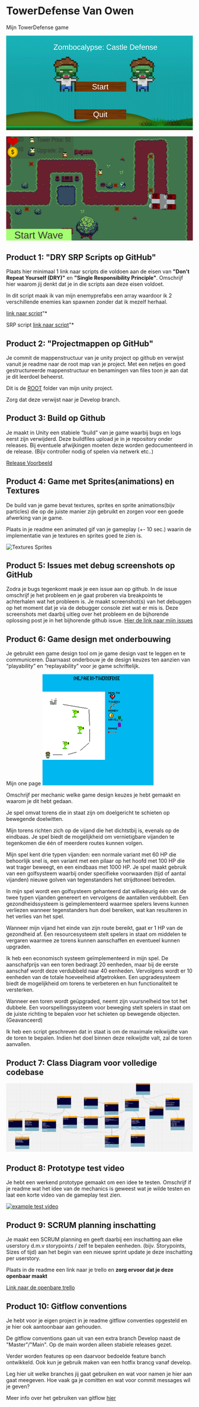 # TowerDefense Van Owen
Mijn TowerDefense game 

![StartScreen](https://github.com/owen22s/TowerDefense/blob/master/readmeVisuals/Schermafbeelding%202023-10-20%20113726.png)

![also not](https://github.com/owen22s/TowerDefense/blob/master/readmeVisuals/Schermafbeelding%202023-10-20%20113832.png)


## Product 1: "DRY SRP Scripts op GitHub"

Plaats hier minimaal 1 link naar scripts die voldoen aan de eisen van **"Don't Repeat Yourself (DRY)"** en **"Single Responsibility Principle"**.
Omschrijf hier waarom jij denkt dat je in die scripts aan deze eisen voldoet.


In dit script maak ik van mijn enemyprefabs een array waardoor ik 2 verschillende enemies kan spawnen zonder dat ik mezelf herhaal.

[link naar script](/towerdefense/Assets/scripts/NPC/Enemy/EnemySpawner2.cs)"*

SRP script
[link naar script](/TowerDefense/blob/master/towerdefense/Assets/scripts/NPC/Enemy/EnemyHP.cs)"*

## Product 2: "Projectmappen op GitHub"

Je commit de mappenstructuur van je unity project op github en verwijst vanuit je readme naar de root map van je project. Met een netjes en goed gestructureerde mappenstructuur en benamingen van files toon je aan dat je dit leerdoel beheerst. 

Dit is de [ROOT](/https://github.com/owen22s/TowerDefense/tree/master/towerdefense/) folder van mijn unity project.

Zorg dat deze verwijst naar je Develop branch.

## Product 3: Build op Github

Je maakt in Unity een stabiele “build” van je game waarbij bugs en logs eerst zijn verwijderd. Deze buildfiles upload je in je repository onder releases.  Bij eventuele afwijkingen moeten deze worden gedocumenteerd in de release. (Bijv controller nodig of spelen via netwerk etc..) 

[Release Voorbeeld](https://github.com/owen22s/TowerDefense/releases)

## Product 4: Game met Sprites(animations) en Textures 

De build van je game bevat textures, sprites en sprite animations(bijv particles) die op de juiste manier zijn gebruikt en zorgen voor een goede afwerking van je game.  

Plaats in je readme een animated gif van je gameplay (+- 10 sec.) waarin de implementatie van je textures en sprites goed te zien is.

![Textures Sprites](https://github.com/owen22s/TowerDefense/blob/master/readmeVisuals/TowerDefense_trailer_gif.gif)

## Product 5: Issues met debug screenshots op GitHub 

Zodra je bugs tegenkomt maak je een issue aan op github. In de issue omschrijf je het probleem en je gaat proberen via breakpoints te achterhalen wat het probleem is. Je maakt screenshot(s) van het debuggen op het moment dat je via de debugger console ziet wat er mis is. Deze screenshots met daarbij uitleg over het probleem en de bijhorende oplossing post je in het bijhorende github issue. 
[Hier de link naar mijn issues](https://github.com/owen22s/TowerDefense/issues/2)

## Product 6: Game design met onderbouwing 

Je gebruikt een game design tool om je game design vast te leggen en te communiceren. Daarnaast onderbouw je de design keuzes ten aanzien van “playability” en “replayability” voor je game schriftelijk. 

Mijn one page
![](https://github.com/owen22s/TowerDefense/blob/master/readmeVisuals/OnePage.png)

Omschrijf per mechanic welke game design keuzes je hebt gemaakt en waarom je dit hebt gedaan.

Je spel omvat torens die in staat zijn om doelgericht te schieten op bewegende doelwitten.

Mijn torens richten zich op de vijand die het dichtstbij is, evenals op de eindbaas.
Je spel biedt de mogelijkheid om vernietigbare vijanden te tegenkomen die één of meerdere routes kunnen volgen.

Mijn spel kent drie typen vijanden: een normale variant met 60 HP die behoorlijk snel is, een variant met een pilaar op het hoofd met 100 HP die wat trager beweegt, en een eindbaas met 1000 HP.
Je spel maakt gebruik van een golfsysteem waarbij onder specifieke voorwaarden (tijd of aantal vijanden) nieuwe golven van tegenstanders het strijdtoneel betreden.

In mijn spel wordt een golfsysteem gehanteerd dat willekeurig één van de twee typen vijanden genereert en vervolgens de aantallen verdubbelt.
Een gezondheidssysteem is geïmplementeerd waarmee spelers levens kunnen verliezen wanneer tegenstanders hun doel bereiken, wat kan resulteren in het verlies van het spel.

Wanneer mijn vijand het einde van zijn route bereikt, gaat er 1 HP van de gezondheid af.
Een resourcesysteem stelt spelers in staat om middelen te vergaren waarmee ze torens kunnen aanschaffen en eventueel kunnen upgraden.

Ik heb een economisch systeem geïmplementeerd in mijn spel. De aanschafprijs van een toren bedraagt 20 eenheden, maar bij de eerste aanschaf wordt deze verdubbeld naar 40 eenheden. Vervolgens wordt er 10 eenheden van de totale hoeveelheid afgetrokken.
Een upgradesysteem biedt de mogelijkheid om torens te verbeteren en hun functionaliteit te versterken.

Wanneer een toren wordt geüpgraded, neemt zijn vuursnelheid toe tot het dubbele.
Een voorspellingssysteem voor beweging stelt spelers in staat om de juiste richting te bepalen voor het schieten op bewegende objecten. (Geavanceerd)

Ik heb een script geschreven dat in staat is om de maximale reikwijdte van de toren te bepalen. Indien het doel binnen deze reikwijdte valt, zal de toren aanvallen.
## Product 7: Class Diagram voor volledige codebase 
![](https://github.com/owen22s/TowerDefense/blob/master/readmeVisuals/ClassenDiagram.png)

## Product 8: Prototype test video
Je hebt een werkend prototype gemaakt om een idee te testen. Omschrijf if je readme wat het idee van de mechanics is geweest wat je wilde testen en laat een korte video van de gameplay test zien. 

[![example test video](https://nl.wikipedia.org/wiki/Computerspel#/media/Bestand:Nexuiz_screenshot_10.jpg/)](https://youtu.be/8cQBuaZKKD4?si=QPYTKRL_Te-2XPT4)

## Product 9: SCRUM planning inschatting 

Je maakt een SCRUM planning en geeft daarbij een inschatting aan elke userstory d.m.v storypoints / zelf te bepalen eenheden. (bijv. Storypoints, Sizes of tijd) aan het begin van een nieuwe sprint update je deze inschatting per userstory. 

Plaats in de readme een link naar je trello en **zorg ervoor dat je deze openbaar maakt**

[Link naar de openbare trello](https://trello.com/b/MkFjlNwU/towerdefence)

## Product 10: Gitflow conventions

Je hebt voor je eigen project in je readme gitflow conventies opgesteld en je hier ook aantoonbaar aan gehouden. 

De gitflow conventions gaan uit van een extra branch Develop naast de "Master"/"Main". Op de main worden alleen stabiele releases gezet.

Verder worden features op een daarvoor bedoelde feature banch ontwikkeld. Ook kun je gebruik maken van een hotfix brancg vanaf develop.

Leg hier uit welke branches jij gaat gebruiken en wat voor namen je hier aan gaat meegeven. Hoe vaak ga je comitten en wat voor commit messages wil je geven?

Meer info over het gebruiken van gitflow [hier](https://www.atlassian.com/git/tutorials/comparing-workflows/gitflow-workflow)

